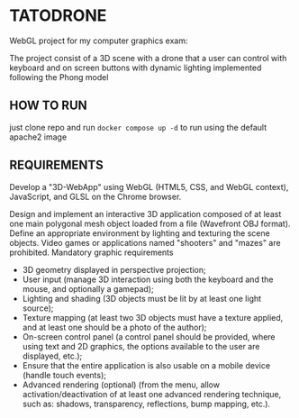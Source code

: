 # TATODRONE

WebGL project for my computer graphics exam:

The project consist of a 3D scene with a drone that a user can control with keyboard and on screen buttons with dynamic lighting implemented following the Phong model

## HOW TO RUN

just clone repo and run `docker compose up -d` to run using the default apache2 image

## REQUIREMENTS

Develop a "3D-WebApp" using WebGL (HTML5, CSS, and WebGL context), JavaScript, and GLSL on the Chrome browser.

Design and implement an interactive 3D application composed of at least one main polygonal mesh object loaded from a file (Wavefront OBJ format). Define an appropriate environment by lighting and texturing the scene objects. Video games or applications named "shooters" and "mazes" are prohibited.
Mandatory graphic requirements

- 3D geometry displayed in perspective projection;
- User input (manage 3D interaction using both the keyboard and the mouse, and optionally a gamepad);
- Lighting and shading (3D objects must be lit by at least one light source);
- Texture mapping (at least two 3D objects must have a texture applied, and at least one should be a photo of the author);
- On-screen control panel (a control panel should be provided, where using text and 2D graphics, the options available to the user are displayed, etc.);
- Ensure that the entire application is also usable on a mobile device (handle touch events);
- Advanced rendering (optional) (from the menu, allow activation/deactivation of at least one advanced rendering technique, such as: shadows, transparency, reflections, bump mapping, etc.).
